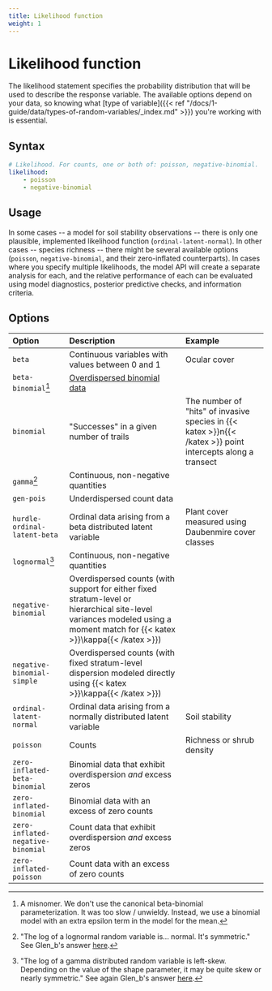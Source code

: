 ```yaml
---
title: Likelihood function
weight: 1
---
```


# Likelihood function

The likelihood statement specifies the probability distribution that will be used to describe the response variable. The available options depend on your data, so knowing what [type of variable]({{< ref "/docs/1-guide/data/types-of-random-variables/_index.md" >}}) you're working with is essential.

## Syntax

```yml
# Likelihood. For counts, one or both of: poisson, negative-binomial.
likelihood:
    - poisson
    - negative-binomial
```

## Usage

In some cases -- a model for soil stability observations -- there is only one plausible, implemented likelihood function (`ordinal-latent-normal`). In other cases -- species richness -- there might be several available options (`poisson`, `negative-binomial`, and their zero-inflated counterparts). In cases where you specify multiple likelihoods, the model API will create a separate analysis for each, and the relative performance of each can be evaluated using model diagnostics, posterior predictive checks, and information criteria.

## Options
| Option  | Description  | Example  |
|:--------|:-------------|:---------|
| `beta`  | Continuous variables with values between 0 and 1  | Ocular cover  |
| `beta-binomial`[^1]  | [Overdispersed binomial data](https://en.wikipedia.org/wiki/Overdispersion#Binomial)  |   |
| `binomial`  | "Successes" in a given number of trails  | The number of "hits" of invasive species in {{< katex >}}n{{< /katex >}} point intercepts along a transect  |
| `gamma`[^2]  | Continuous, non-negative quantities  |   |
| `gen-pois`  | Underdispersed count data  |   |
| `hurdle-ordinal-latent-beta`  | Ordinal data arising from a beta distributed latent variable  | Plant cover measured using Daubenmire cover classes  |
| `lognormal`[^3]  | Continuous, non-negative quantities  |   |
| `negative-binomial`  | Overdispersed counts (with support for either fixed stratum-level or hierarchical site-level variances modeled using a moment match for {{< katex >}}\kappa{{< /katex >}}) |   |
| `negative-binomial-simple`  | Overdispersed counts (with fixed stratum-level dispersion modeled directly using {{< katex >}}\kappa{{< /katex >}})  |   |
| `ordinal-latent-normal`  | Ordinal data arising from a normally distributed latent variable  | Soil stability  |
| `poisson`  | Counts  | Richness or shrub density  |
| `zero-inflated-beta-binomial`  | Binomial data that exhibit overdispersion _and_ excess zeros  |   |
| `zero-inflated-binomial`  | Binomial data with an excess of zero counts  |   |
| `zero-inflated-negative-binomial`  | Count data that exhibit overdispersion _and_ excess zeros  |   |
| `zero-inflated-poisson`  | Count data with an excess of zero counts  |   |

[^1]: A misnomer. We don't use the canonical beta-binomial parameterization. It was too slow / unwieldy. Instead, we use a binomial model with an extra epsilon term in the model for the mean.
[^2]: "The log of a lognormal random variable is... normal. It's symmetric." See Glen_b's answer [here](https://stats.stackexchange.com/a/72399).
[^3]: "The log of a gamma distributed random variable is left-skew. Depending on the value of the shape parameter, it may be quite skew or nearly symmetric." See again Glen_b's answer [here](https://stats.stackexchange.com/a/72399).

